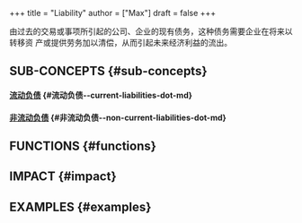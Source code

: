 +++
title = "Liability"
author = ["Max"]
draft = false
+++

由过去的交易或事项所引起的公司、企业的现有债务，这种债务需要企业在将来以转移资
产或提供劳务加以清偿，从而引起未来经济利益的流出。


## SUB-CONCEPTS {#sub-concepts}


#### [流动负债](current-liabilities.md) {#流动负债--current-liabilities-dot-md}


#### [非流动负债](non-current-liabilities.md) {#非流动负债--non-current-liabilities-dot-md}


## FUNCTIONS {#functions}


## IMPACT {#impact}


## EXAMPLES {#examples}
